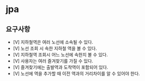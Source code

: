 # jpa

## 요구사항
- [V] 지하철역은 여러 노선에 소속될 수 있다.
- [V] 노선 조회 시 속한 지하철 역을 볼 수 있다.
- [V] 지하철역 조회시 어느 노선에 속한지 볼 수 있다.
- [V] 사용자는 여러 즐겨찾기를 가질 수 있다.
- [V] 즐겨찾기에는 출발역과 도착역이 포함되어 있다.
- [V] 노선에 역을 추가할 때 이전 역과의 거리차이를 알 수 있어야 한다.
